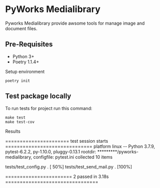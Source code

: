 # PyWorks Medialibrary

Pyworks Medialibrary provide awsome tools for manage image and document files.

## Pre-Requisites

- Python 3+
- Poetry 1.1.4+

Setup environment

```shell
poetry init
```

## Test package locally

To run tests for project run this command:

```
make test
make test-cov
```

Results

====================== test session starts ==============================
platform linux -- Python 3.7.9, pytest-6.2.2, py-1.10.0, pluggy-0.13.1
rootdir: *********/pyworks-medialibrary, configfile: pytest.ini
collected 10 items          

tests/test_config.py .                                              [ 50%]
tests/test_send_mail.py .                                           [100%]

======================= 2 passed in 3.18s ================================